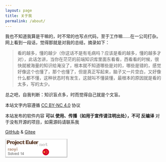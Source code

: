 ```yaml
---
layout: page
title: 关于我
permalink: /about/
---
```


我也不知道我算是干嘛的，时不常的也写点代码，至于工作嘛……在一公司打杂。网上看到一段话，觉得那就是对我的总结，摘录如下：

> 看的越多，懂的越少（你这话不是有毛病吗？应该是看的越多，懂的越多才对），此话怎讲，当你在茫茫的前端知识库里面东看看，西看看的时候，很快就被海量的知识给淹没了，根本就不知道哪些是对的，哪些是错的，感觉好像这个也懂了，那个也懂了，但是真正写起来，脑子又一片空白，又好像什么都不懂，这种状态时有发生，这就叫不懂装懂，最根本的原因就是看的太多，写的太少。

总之吧，自我判断：知识盲点多，时而觉得自己就是个文盲。

本站文字内容遵循 <a rel="license" href="https://creativecommons.org/licenses/by-nc/4.0/" target="_blank">CC BY-NC 4.0</a> 协议

本站发布的软件内容 <b>可以 使用、传播（如用于宣传请注明出处），不可 反编译</b> 对于没有开源的项目，如需源码请联系我

<a href="https://github.com/raoyi" target="_blank">GitHub</a> & <a href="https://gitee.com/raoyi" target="_blank">Gitee</a>

<a href="https://projecteuler.net" target="_blank"><img src="https://raw.githubusercontent.com/raoyi/raoyi.github.io/refs/heads/main/img/pe.png"></a>
